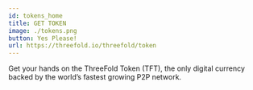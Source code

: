 ```yaml
---
id: tokens_home
title: GET TOKEN
image: ./tokens.png
button: Yes Please!
url: https://threefold.io/threefold/token
---
```


Get your hands on the ThreeFold Token (TFT), the only digital currency backed by the world’s fastest growing P2P network.
